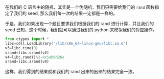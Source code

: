 在我们的 C 语言中的随机，其实是一个伪随机，我们只需要给我们的 `rand` 函数指定了我们的 seed, 那么我们每一次的结果一定都是一样的。

于是，我们如果出现一个题目要求我们根据我们的 rand 进行计算，并且我们的 seed 已知，这个时候，我们就可以通过我们的 python 来模拟我们的对应操作。

```python
from ctypes import *
libc=cdll.LoadLibrary('/lib/x86_64-linux-gnu/libc.so.6')
v3=libc.time(0)
srand=libc.srand(v3)
v4=libc.rand()%3-0x5ab9d26e
srand=libc.srand(v4)
```

这样，我们得到的结果就和我们的 rand 出来的出来的结果完全一致。

